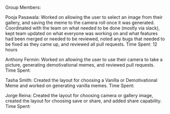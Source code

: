 Group Members:

Pooja Pasawala: Worked on allowing the user to select an image from their gallery, and saving the meme to the camera roll once it was generated. Coordinated with the team on what needed to be done (mostly via slack), kept team updated on what everyone was working on and what features had been merged or needed to be reviewed, noted any bugs that needed to be fixed as they came up, and reviewed all pull requests.
Time Spent: 12 hours

Anthony Fermin: Worked on allowing the user to use their camera to take a picture, generating demotivational memes, and reviewed pull requests.
Time Spent:

Tasha Smith: Created the layout for choosing a Vanilla or Demotivational Meme and worked on generating vanilla memes.
Time Spent:

Jorge Reina: Created the layout for choosing camera or gallery image, created the layout for choosing save or share, and added share capability.
Time Spent:
